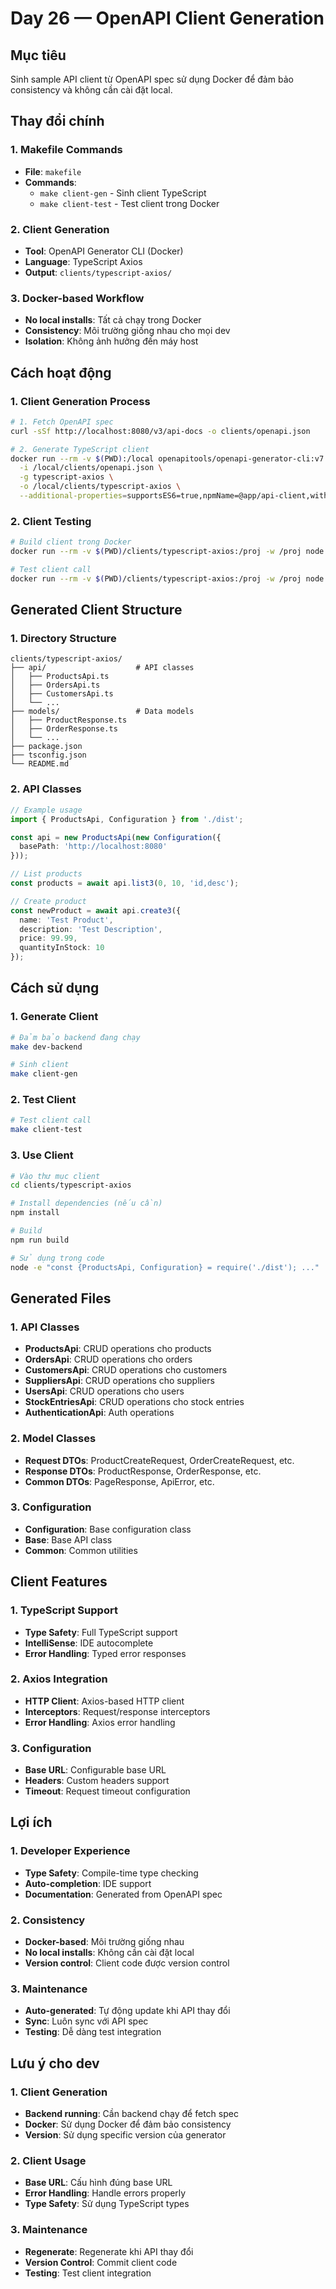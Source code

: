 # Day 26 — OpenAPI Client Generation

## Mục tiêu
Sinh sample API client từ OpenAPI spec sử dụng Docker để đảm bảo consistency và không cần cài đặt local.

## Thay đổi chính

### 1. Makefile Commands
- **File**: `makefile`
- **Commands**:
  - `make client-gen` - Sinh client TypeScript
  - `make client-test` - Test client trong Docker

### 2. Client Generation
- **Tool**: OpenAPI Generator CLI (Docker)
- **Language**: TypeScript Axios
- **Output**: `clients/typescript-axios/`

### 3. Docker-based Workflow
- **No local installs**: Tất cả chạy trong Docker
- **Consistency**: Môi trường giống nhau cho mọi dev
- **Isolation**: Không ảnh hưởng đến máy host

## Cách hoạt động

### 1. Client Generation Process
```bash
# 1. Fetch OpenAPI spec
curl -sSf http://localhost:8080/v3/api-docs -o clients/openapi.json

# 2. Generate TypeScript client
docker run --rm -v $(PWD):/local openapitools/openapi-generator-cli:v7.7.0 generate \
  -i /local/clients/openapi.json \
  -g typescript-axios \
  -o /local/clients/typescript-axios \
  --additional-properties=supportsES6=true,npmName=@app/api-client,withSeparateModelsAndApi=true,apiPackage=api,modelPackage=models
```

### 2. Client Testing
```bash
# Build client trong Docker
docker run --rm -v $(PWD)/clients/typescript-axios:/proj -w /proj node:20-alpine sh -lc "npm install --no-audit --no-fund && npm run build"

# Test client call
docker run --rm -v $(PWD)/clients/typescript-axios:/proj -w /proj node:20-alpine sh -lc "node -e \"const {ProductsApi, Configuration}=require('./dist'); (async()=>{const api=new ProductsApi(new Configuration({basePath:'http://host.docker.internal:8080'})); const res=await api.list3(0,5,'id,desc'); console.log('OK products page size:', res.data?.content?.length ?? 'unknown');})();\""
```

## Generated Client Structure

### 1. Directory Structure
```
clients/typescript-axios/
├── api/                    # API classes
│   ├── ProductsApi.ts
│   ├── OrdersApi.ts
│   ├── CustomersApi.ts
│   └── ...
├── models/                 # Data models
│   ├── ProductResponse.ts
│   ├── OrderResponse.ts
│   └── ...
├── package.json
├── tsconfig.json
└── README.md
```

### 2. API Classes
```typescript
// Example usage
import { ProductsApi, Configuration } from './dist';

const api = new ProductsApi(new Configuration({
  basePath: 'http://localhost:8080'
}));

// List products
const products = await api.list3(0, 10, 'id,desc');

// Create product
const newProduct = await api.create3({
  name: 'Test Product',
  description: 'Test Description',
  price: 99.99,
  quantityInStock: 10
});
```

## Cách sử dụng

### 1. Generate Client
```bash
# Đảm bảo backend đang chạy
make dev-backend

# Sinh client
make client-gen
```

### 2. Test Client
```bash
# Test client call
make client-test
```

### 3. Use Client
```bash
# Vào thư mục client
cd clients/typescript-axios

# Install dependencies (nếu cần)
npm install

# Build
npm run build

# Sử dụng trong code
node -e "const {ProductsApi, Configuration} = require('./dist'); ..."
```

## Generated Files

### 1. API Classes
- **ProductsApi**: CRUD operations cho products
- **OrdersApi**: CRUD operations cho orders
- **CustomersApi**: CRUD operations cho customers
- **SuppliersApi**: CRUD operations cho suppliers
- **UsersApi**: CRUD operations cho users
- **StockEntriesApi**: CRUD operations cho stock entries
- **AuthenticationApi**: Auth operations

### 2. Model Classes
- **Request DTOs**: ProductCreateRequest, OrderCreateRequest, etc.
- **Response DTOs**: ProductResponse, OrderResponse, etc.
- **Common DTOs**: PageResponse, ApiError, etc.

### 3. Configuration
- **Configuration**: Base configuration class
- **Base**: Base API class
- **Common**: Common utilities

## Client Features

### 1. TypeScript Support
- **Type Safety**: Full TypeScript support
- **IntelliSense**: IDE autocomplete
- **Error Handling**: Typed error responses

### 2. Axios Integration
- **HTTP Client**: Axios-based HTTP client
- **Interceptors**: Request/response interceptors
- **Error Handling**: Axios error handling

### 3. Configuration
- **Base URL**: Configurable base URL
- **Headers**: Custom headers support
- **Timeout**: Request timeout configuration

## Lợi ích

### 1. Developer Experience
- **Type Safety**: Compile-time type checking
- **Auto-completion**: IDE support
- **Documentation**: Generated from OpenAPI spec

### 2. Consistency
- **Docker-based**: Môi trường giống nhau
- **No local installs**: Không cần cài đặt local
- **Version control**: Client code được version control

### 3. Maintenance
- **Auto-generated**: Tự động update khi API thay đổi
- **Sync**: Luôn sync với API spec
- **Testing**: Dễ dàng test integration

## Lưu ý cho dev

### 1. Client Generation
- **Backend running**: Cần backend chạy để fetch spec
- **Docker**: Sử dụng Docker để đảm bảo consistency
- **Version**: Sử dụng specific version của generator

### 2. Client Usage
- **Base URL**: Cấu hình đúng base URL
- **Error Handling**: Handle errors properly
- **Type Safety**: Sử dụng TypeScript types

### 3. Maintenance
- **Regenerate**: Regenerate khi API thay đổi
- **Version Control**: Commit client code
- **Testing**: Test client integration
